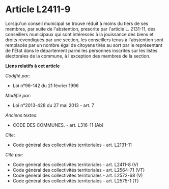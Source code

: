 # Article L2411-9

Lorsqu'un conseil municipal se trouve réduit à moins du tiers de ses membres, par suite de l'abstention, prescrite par
l'article L. 2131-11, des conseillers municipaux qui sont intéressés à la jouissance des biens et droits revendiqués par une
section, les conseillers tenus à l'abstention sont remplacés par un nombre égal de citoyens tirés au sort par le représentant
de l'Etat dans le département parmi les personnes inscrites sur les listes électorales de la commune, à l'exception des
membres de la section.

**Liens relatifs à cet article**

_Codifié par_:

  - Loi n°96-142 du 21 février 1996

_Modifié par_:

  - Loi n°2013-428 du 27 mai 2013 - art. 7

_Anciens textes_:

  - CODE DES COMMUNES. - art. L316-11 (Ab)

_Cite_:

  - Code général des collectivités territoriales - art. L2131-11

_Cité par_:

  - Code général des collectivités territoriales - art. L2411-8 (V)
  - Code général des collectivités territoriales - art. L2564-71 (VT)
  - Code général des collectivités territoriales - art. L2572-68 (V)
  - Code général des collectivités territoriales - art. L2575-1 (T)
